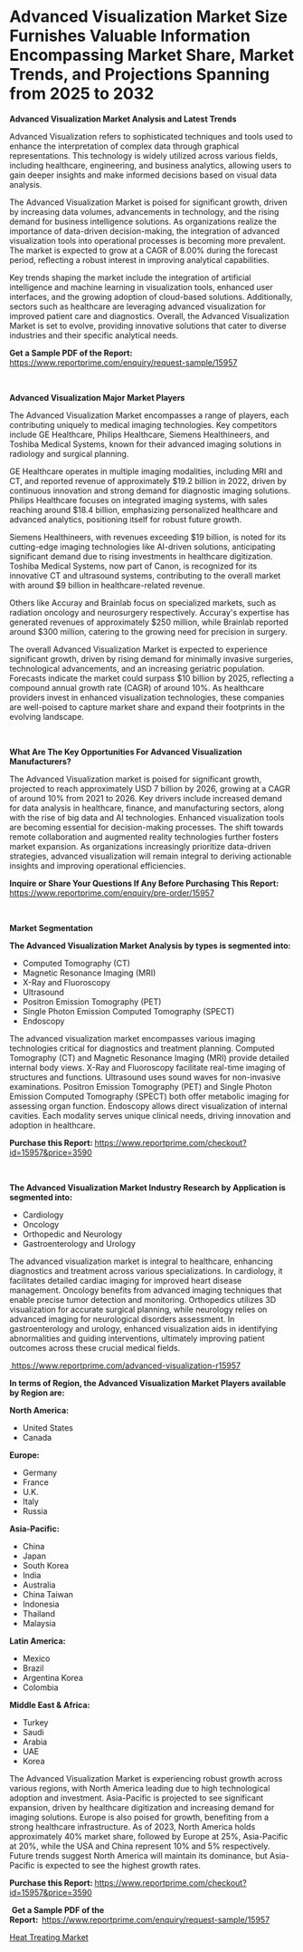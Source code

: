 <p><h1>Advanced Visualization Market Size Furnishes Valuable Information Encompassing Market Share, Market Trends, and Projections Spanning from 2025 to 2032</h1></p><p><strong>Advanced Visualization Market Analysis and Latest Trends</strong></p>
<p><p>Advanced Visualization refers to sophisticated techniques and tools used to enhance the interpretation of complex data through graphical representations. This technology is widely utilized across various fields, including healthcare, engineering, and business analytics, allowing users to gain deeper insights and make informed decisions based on visual data analysis.</p><p>The Advanced Visualization Market is poised for significant growth, driven by increasing data volumes, advancements in technology, and the rising demand for business intelligence solutions. As organizations realize the importance of data-driven decision-making, the integration of advanced visualization tools into operational processes is becoming more prevalent. The market is expected to grow at a CAGR of 8.00% during the forecast period, reflecting a robust interest in improving analytical capabilities. </p><p>Key trends shaping the market include the integration of artificial intelligence and machine learning in visualization tools, enhanced user interfaces, and the growing adoption of cloud-based solutions. Additionally, sectors such as healthcare are leveraging advanced visualization for improved patient care and diagnostics. Overall, the Advanced Visualization Market is set to evolve, providing innovative solutions that cater to diverse industries and their specific analytical needs.</p></p>
<p><strong>Get a Sample PDF of the Report:&nbsp;</strong> <a href="https://www.reportprime.com/enquiry/request-sample/15957?utm_campaign=2524&utm_medium=2&utm_source=Github&utm_content=ia&utm_term=20032025&utm_id=advanced-visualization">https://www.reportprime.com/enquiry/request-sample/15957</a></p>
<p>&nbsp;</p>
<p><strong>Advanced Visualization Major Market Players</strong></p>
<p><p>The Advanced Visualization Market encompasses a range of players, each contributing uniquely to medical imaging technologies. Key competitors include GE Healthcare, Philips Healthcare, Siemens Healthineers, and Toshiba Medical Systems, known for their advanced imaging solutions in radiology and surgical planning.</p><p>GE Healthcare operates in multiple imaging modalities, including MRI and CT, and reported revenue of approximately $19.2 billion in 2022, driven by continuous innovation and strong demand for diagnostic imaging solutions. Philips Healthcare focuses on integrated imaging systems, with sales reaching around $18.4 billion, emphasizing personalized healthcare and advanced analytics, positioning itself for robust future growth.</p><p>Siemens Healthineers, with revenues exceeding $19 billion, is noted for its cutting-edge imaging technologies like AI-driven solutions, anticipating significant demand due to rising investments in healthcare digitization. Toshiba Medical Systems, now part of Canon, is recognized for its innovative CT and ultrasound systems, contributing to the overall market with around $9 billion in healthcare-related revenue.</p><p>Others like Accuray and Brainlab focus on specialized markets, such as radiation oncology and neurosurgery respectively. Accuray's expertise has generated revenues of approximately $250 million, while Brainlab reported around $300 million, catering to the growing need for precision in surgery.</p><p>The overall Advanced Visualization Market is expected to experience significant growth, driven by rising demand for minimally invasive surgeries, technological advancements, and an increasing geriatric population. Forecasts indicate the market could surpass $10 billion by 2025, reflecting a compound annual growth rate (CAGR) of around 10%. As healthcare providers invest in enhanced visualization technologies, these companies are well-poised to capture market share and expand their footprints in the evolving landscape.</p></p>
<p>&nbsp;</p>
<p><strong>What Are The Key Opportunities For Advanced Visualization Manufacturers?</strong></p>
<p><p>The Advanced Visualization market is poised for significant growth, projected to reach approximately USD 7 billion by 2026, growing at a CAGR of around 10% from 2021 to 2026. Key drivers include increased demand for data analysis in healthcare, finance, and manufacturing sectors, along with the rise of big data and AI technologies. Enhanced visualization tools are becoming essential for decision-making processes. The shift towards remote collaboration and augmented reality technologies further fosters market expansion. As organizations increasingly prioritize data-driven strategies, advanced visualization will remain integral to deriving actionable insights and improving operational efficiencies.</p></p>
<p><strong>Inquire or Share Your Questions If Any Before Purchasing This Report:</strong> <a href="https://www.reportprime.com/enquiry/pre-order/15957?utm_campaign=2524&utm_medium=2&utm_source=Github&utm_content=ia&utm_term=20032025&utm_id=advanced-visualization">https://www.reportprime.com/enquiry/pre-order/15957</a></p>
<p>&nbsp;</p>
<p><strong>Market Segmentation</strong></p>
<p><strong>The Advanced Visualization Market Analysis by types is segmented into:</strong></p>
<p><ul><li>Computed Tomography (CT)</li><li>Magnetic Resonance Imaging (MRI)</li><li>X-Ray and Fluoroscopy</li><li>Ultrasound</li><li>Positron Emission Tomography (PET)</li><li>Single Photon Emission Computed Tomography (SPECT)</li><li>Endoscopy</li></ul></p>
<p><p>The advanced visualization market encompasses various imaging technologies critical for diagnostics and treatment planning. Computed Tomography (CT) and Magnetic Resonance Imaging (MRI) provide detailed internal body views. X-Ray and Fluoroscopy facilitate real-time imaging of structures and functions. Ultrasound uses sound waves for non-invasive examinations. Positron Emission Tomography (PET) and Single Photon Emission Computed Tomography (SPECT) both offer metabolic imaging for assessing organ function. Endoscopy allows direct visualization of internal cavities. Each modality serves unique clinical needs, driving innovation and adoption in healthcare.</p></p>
<p><strong>Purchase this Report:&nbsp;</strong><a href="https://www.reportprime.com/checkout?id=15957&price=3590&utm_campaign=2524&utm_medium=2&utm_source=Github&utm_content=ia&utm_term=20032025&utm_id=advanced-visualization">https://www.reportprime.com/checkout?id=15957&price=3590</a></p>
<p>&nbsp;</p>
<p><strong>The Advanced Visualization Market Industry Research by Application is segmented into:</strong></p>
<p><ul><li>Cardiology</li><li>Oncology</li><li>Orthopedic and Neurology</li><li>Gastroenterology and Urology</li></ul></p>
<p><p>The advanced visualization market is integral to healthcare, enhancing diagnostics and treatment across various specializations. In cardiology, it facilitates detailed cardiac imaging for improved heart disease management. Oncology benefits from advanced imaging techniques that enable precise tumor detection and monitoring. Orthopedics utilizes 3D visualization for accurate surgical planning, while neurology relies on advanced imaging for neurological disorders assessment. In gastroenterology and urology, enhanced visualization aids in identifying abnormalities and guiding interventions, ultimately improving patient outcomes across these crucial medical fields.</p></p>
<p><a href="https://www.reportprime.com/advanced-visualization-r15957?utm_campaign=2524&utm_medium=2&utm_source=Github&utm_content=ia&utm_term=20032025&utm_id=advanced-visualization">&nbsp;https://www.reportprime.com/advanced-visualization-r15957</a></p>
<p><strong>In terms of Region, the Advanced Visualization Market Players available by Region are:</strong></p>
<p>
    <p> <strong> North America: </strong>
        <ul>
            <li>United States</li>
            <li>Canada</li>
        </ul>
        </p> 
    <p> <strong> Europe: </strong>
        <ul>
            <li>Germany</li>
            <li>France</li>
            <li>U.K.</li>
            <li>Italy</li>
            <li>Russia</li>
        </ul>
        </p> 
    <p> <strong> Asia-Pacific: </strong>
        <ul>
            <li>China</li>
            <li>Japan</li>
            <li>South Korea</li>
            <li>India</li>
            <li>Australia</li>
            <li>China Taiwan</li>
            <li>Indonesia</li>
            <li>Thailand</li>
            <li>Malaysia</li>
        </ul>
        </p> 
    <p> <strong> Latin America: </strong>
        <ul>
            <li>Mexico</li>
            <li>Brazil</li>
            <li>Argentina Korea</li>
            <li>Colombia</li>
        </ul>
        </p> 
    <p> <strong> Middle East & Africa: </strong>
        <ul>
            <li>Turkey</li>
            <li>Saudi</li>
            <li>Arabia</li>
            <li>UAE</li>
            <li>Korea</li>
        </ul>
    </p>
    </p>
<p><p>The Advanced Visualization Market is experiencing robust growth across various regions, with North America leading due to high technological adoption and investment. Asia-Pacific is projected to see significant expansion, driven by healthcare digitization and increasing demand for imaging solutions. Europe is also poised for growth, benefiting from a strong healthcare infrastructure. As of 2023, North America holds approximately 40% market share, followed by Europe at 25%, Asia-Pacific at 20%, while the USA and China represent 10% and 5% respectively. Future trends suggest North America will maintain its dominance, but Asia-Pacific is expected to see the highest growth rates.</p></p>
<p><strong>Purchase this Report: </strong><a href="https://www.reportprime.com/checkout?id=15957&price=3590&utm_campaign=2524&utm_medium=2&utm_source=Github&utm_content=ia&utm_term=20032025&utm_id=advanced-visualization">https://www.reportprime.com/checkout?id=15957&price=3590</a></p>
<p>&nbsp;<strong>Get a Sample PDF of the Report:&nbsp;&nbsp;</strong><a href="https://www.reportprime.com/enquiry/request-sample/15957?utm_campaign=2524&utm_medium=2&utm_source=Github&utm_content=ia&utm_term=20032025&utm_id=advanced-visualization">https://www.reportprime.com/enquiry/request-sample/15957</a></p>
<p><strong></strong></p>
<p><p><a href="https://github.com/giulyankela/Market-Research-Report-List-1/blob/main/heat-treating-market.md?utm_campaign=2524&utm_medium=2&utm_source=Github&utm_content=ia&utm_term=20032025&utm_id=advanced-visualization">Heat Treating Market</a></p></p>